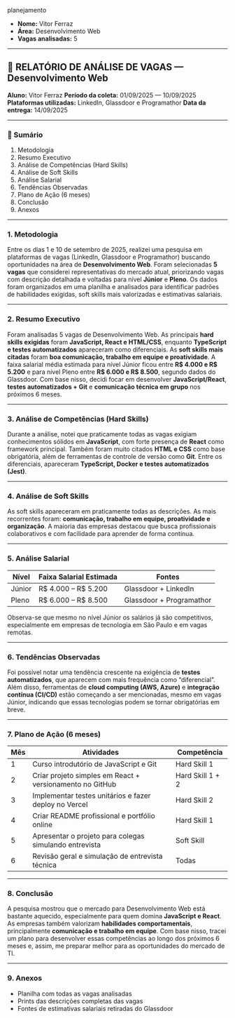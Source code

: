 planejamento 

* **Nome:** Vitor Ferraz
* **Área:** Desenvolvimento Web
* **Vagas analisadas:** 5

---

## 📝 RELATÓRIO DE ANÁLISE DE VAGAS — Desenvolvimento Web

**Aluno:** Vitor Ferraz
**Período da coleta:** 01/09/2025 — 10/09/2025
**Plataformas utilizadas:** LinkedIn, Glassdoor e Programathor
**Data da entrega:** 14/09/2025

---

### 📑 Sumário

1. Metodologia
2. Resumo Executivo
3. Análise de Competências (Hard Skills)
4. Análise de Soft Skills
5. Análise Salarial
6. Tendências Observadas
7. Plano de Ação (6 meses)
8. Conclusão
9. Anexos

---

### 1. Metodologia

Entre os dias 1 e 10 de setembro de 2025, realizei uma pesquisa em plataformas de vagas (LinkedIn, Glassdoor e Programathor) buscando oportunidades na área de **Desenvolvimento Web**.
Foram selecionadas **5 vagas** que considerei representativas do mercado atual, priorizando vagas com descrição detalhada e voltadas para nível **Júnior** e **Pleno**.
Os dados foram organizados em uma planilha e analisados para identificar padrões de habilidades exigidas, soft skills mais valorizadas e estimativas salariais.

---

### 2. Resumo Executivo

Foram analisadas 5 vagas de Desenvolvimento Web. As principais **hard skills exigidas** foram **JavaScript, React e HTML/CSS**, enquanto **TypeScript e testes automatizados** apareceram como diferenciais.
As **soft skills mais citadas** foram **boa comunicação, trabalho em equipe e proatividade**.
A faixa salarial média estimada para nível Júnior ficou entre **R\$ 4.000 e R\$ 5.200** e para nível Pleno entre **R\$ 6.000 e R\$ 8.500**, segundo dados do Glassdoor.
Com base nisso, decidi focar em desenvolver **JavaScript/React**, **testes automatizados + Git** e **comunicação técnica em grupo** nos próximos 6 meses.

---

### 3. Análise de Competências (Hard Skills)

Durante a análise, notei que praticamente todas as vagas exigiam conhecimentos sólidos em **JavaScript**, com forte presença de **React** como framework principal.
Também foram muito citados **HTML e CSS** como base obrigatória, além de ferramentas de controle de versão como **Git**.
Entre os diferenciais, apareceram **TypeScript, Docker e testes automatizados (Jest)**.

---

### 4. Análise de Soft Skills

As soft skills apareceram em praticamente todas as descrições.
As mais recorrentes foram: **comunicação, trabalho em equipe, proatividade e organização**.
A maioria das empresas destacou que busca profissionais colaborativos e com facilidade para aprender de forma contínua.

---

### 5. Análise Salarial

| Nível  | Faixa Salarial Estimada | Fontes                   |
| ------ | ----------------------- | ------------------------ |
| Júnior | R\$ 4.000 – R\$ 5.200   | Glassdoor + LinkedIn     |
| Pleno  | R\$ 6.000 – R\$ 8.500   | Glassdoor + Programathor |

Observa-se que mesmo no nível Júnior os salários já são competitivos, especialmente em empresas de tecnologia em São Paulo e em vagas remotas.

---

### 6. Tendências Observadas

Foi possível notar uma tendência crescente na exigência de **testes automatizados**, que aparecem com mais frequência como “diferencial”.
Além disso, ferramentas de **cloud computing (AWS, Azure)** e **integração contínua (CI/CD)** estão começando a ser mencionadas, mesmo em vagas Júnior, indicando que essas tecnologias podem se tornar obrigatórias em breve.

---

### 7. Plano de Ação (6 meses)

| Mês | Atividades                                               | Competência      |
| --- | -------------------------------------------------------- | ---------------- |
| 1   | Curso introdutório de JavaScript e Git                   | Hard Skill 1     |
| 2   | Criar projeto simples em React + versionamento no GitHub | Hard Skill 1 + 2 |
| 3   | Implementar testes unitários e fazer deploy no Vercel    | Hard Skill 2     |
| 4   | Criar README profissional e portfólio online             | Hard Skill 1     |
| 5   | Apresentar o projeto para colegas simulando entrevista   | Soft Skill       |
| 6   | Revisão geral e simulação de entrevista técnica          | Todas            |

---

### 8. Conclusão

A pesquisa mostrou que o mercado para Desenvolvimento Web está bastante aquecido, especialmente para quem domina **JavaScript e React**.
As empresas também valorizam **habilidades comportamentais**, principalmente **comunicação e trabalho em equipe**.
Com base nisso, tracei um plano para desenvolver essas competências ao longo dos próximos 6 meses e, assim, me preparar melhor para as oportunidades do mercado de TI.

---

### 9. Anexos

* Planilha com todas as vagas analisadas
* Prints das descrições completas das vagas
* Fontes de estimativas salariais retiradas do Glassdoor

